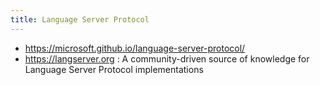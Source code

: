 ```yaml
---
title: Language Server Protocol
---
```



- https://microsoft.github.io/language-server-protocol/
- https://langserver.org : A community-driven source of knowledge for Language Server Protocol implementations
